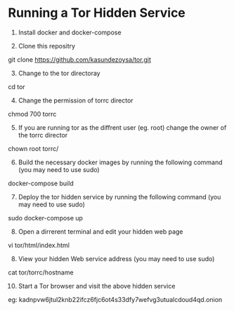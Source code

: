 # Running a Tor Hidden Service

1. Install docker and docker-compose

2. Clone this repositry

  git clone https://github.com/kasundezoysa/tor.git

3. Change to the tor directoray

  cd tor

4. Change the permission of torrc director

  chmod 700 torrc

5. If you are running tor as the diffrent user (eg. root) change the owner of the torrc director 

  chown root torrc/

6. Build the necessary docker images by running the following command (you may need to use sudo)

  docker-compose build

7. Deploy the tor hidden service by running the following command (you may need to use sudo)

  sudo docker-compose up

8. Open a dirrerent terminal and edit your hidden web page

  vi tor/html/index.html

8. View your hidden Web service address (you may need to use sudo) 

  cat tor/torrc/hostname

10. Start a Tor browser and visit the above hidden service

  eg: kadnpvw6jtul2knb22ifcz6fjc6ot4s33dfy7wefvg3utualcdoud4qd.onion


